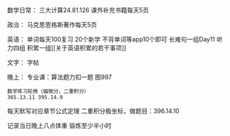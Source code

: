 数学日常：
	三大计算24.81.126
	课外补充书籍每天5页


政治：
	马克思恩格斯著作每天5页

英语：
	单词每天100复习
	20个新学
	不背单词等app10个即可
	长难句一组Day11
	听力四组
	积累一组[[关于英语积累的若干事项]]

文字：
	字帖

晚上：
	专业课：算法题力扣一题 图997

	数学练习轮换（偏微分，二重积分）
	365.13.11 395.14.9

每天默写对应章节公式定理 二重积分极坐标，做题目：396.14.10


记录当日晚上八点体重
锻炼至少半小时

